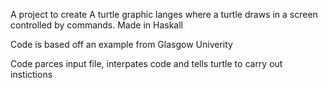 A project to create A turtle graphic langes where a turtle draws in a screen controlled by commands. Made in Haskall

Code is based off an example from Glasgow Univerity

Code parces input file, interpates code and tells turtle to carry out instictions
